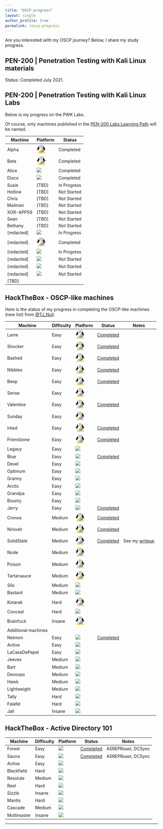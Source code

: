 ```yaml
---
title: "OSCP progress"
layout: single
author_profile: true
permalink: /oscp-progress
---
```


Are you interested with my OSCP journey? Below, I share my study progress.

## PEN-200 | Penetration Testing with Kali Linux materials

Status: Completed July 2021.

## PEN-200 | Penetration Testing with Kali Linux Labs

Below is my progress on the PWK Labs.

Of course, only machines published in the [PEN-200 Labs Learning Path](https://help.offensive-security.com/hc/en-us/articles/360050473812-PEN-200-Labs-Learning-Path) will be named.

|Machine|Platform|Status|
|---|---|---|
|Alpha|![](assets/images/tux.png)|Completed|
|Beta|![](assets/images/tux.png)|Completed|
|Alice|![](assets/images/windows.ico)|Completed|
|Disco|![](assets/images/windows.ico)|Completed|
|Susie|[TBD]|In Progress|
|Hotline|[TBD]|Not Started|
|Chris|[TBD]|Not Started|
|Mailman|[TBD]|Not Started|
|XOR-APP59|[TBD]|Not Started|
|Sean|[TBD]|Not Started|
|Bethany|[TBD]|Not Started|
|[redacted]|![](assets/images/windows.ico)|In Progress|
|[redacted]|![](assets/images/tux.png)|Completed|
|[redacted]|![](assets/images/windows.ico)|In Progress|
|[redacted]|![](assets/images/windows.ico)|Not Started|
|[redacted]|![](assets/images/windows.ico)|Not Started|
|[redacted]|![](assets/images/windows.ico)|Not Started|
|[TBD]|

## HackTheBox - OSCP-like machines

Here is the status of my progress in completing the OSCP-like machines (new list) from [@TJ_Null](https://twitter.com/tj_null/status/1162419643283333120).

|Machine|Difficulty|Platform|Status|Notes|
|---|---|---|---|---|
|Lame|Easy|![](assets/images/tux.png)|[Completed](https://www.hackthebox.eu/achievement/machine/429896/1)||
|Shocker|Easy|![](assets/images/tux.png)|[Completed](https://www.hackthebox.eu/achievement/machine/429896/108)||
|Bashed|Easy|![](assets/images/tux.png)|[Completed](https://www.hackthebox.eu/achievement/machine/429896/118)||
|Nibbles|Easy|![](assets/images/tux.png)|[Completed](https://www.hackthebox.eu/achievement/machine/429896/121)||
|Beep|Easy|![](assets/images/tux.png)|[Completed](https://www.hackthebox.eu/achievement/machine/429896/5)||
|Sense|Easy|![](assets/images/tux.png)|||
|Valentine|Easy|![](assets/images/tux.png)|[Completed](https://www.hackthebox.eu/achievement/machine/429896/127)||
|Sunday|Easy|![](assets/images/tux.png)|||
|Irked|Easy|![](assets/images/tux.png)|[Completed](https://www.hackthebox.eu/achievement/machine/429896/163)||
|Friendzone|Easy|![](assets/images/tux.png)|[Completed](https://www.hackthebox.eu/achievement/machine/429896/173)||
|Legacy|Easy|![](assets/images/windows.ico)|||
|Blue|Easy|![](assets/images/windows.ico)|[Completed](https://www.hackthebox.eu/achievement/machine/429896/51)||
|Devel|Easy|![](assets/images/windows.ico)|||
|Optimum|Easy|![](assets/images/windows.ico)|||
|Granny|Easy|![](assets/images/windows.ico)|||
|Arctic|Easy|![](assets/images/windows.ico)|||
|Grandpa|Easy|![](assets/images/windows.ico)|||
|Bounty|Easy|![](assets/images/windows.ico)|||
|Jerry|Easy|![](assets/images/windows.ico)|[Completed](https://www.hackthebox.eu/achievement/machine/429896/144)||
|Cronos|Medium|![](assets/images/tux.png)|[Completed](https://www.hackthebox.eu/achievement/machine/429896/11)||
|Niniveh|Medium|![](assets/images/tux.png)|[Completed](https://www.hackthebox.eu/achievement/machine/429896/54)||
|SolidState|Medium|![](assets/images/tux.png)|[Completed](https://www.hackthebox.eu/achievement/machine/429896/85)|See my [writeup](https://www.pidnull.io/2021/09/04/HackTheBox_SolidState(Medium).html)|
|Node|Medium|![](assets/images/tux.png)|||
|Poison|Medium|![](assets/images/tux.png)|||
|Tartarsauce|Medium|![](assets/images/tux.png)|||
|Silo|Medium|![](assets/images/windows.ico)|||
|Bastard|Medium|![](assets/images/windows.ico)|||
|Kotarak|Hard|![](assets/images/tux.png)|||
|Conceal|Hard|![](assets/images/windows.ico)|||
|Brainfuck|Insane|![](assets/images/tux.png)|||
|Additional machines|
|Netmon|Easy|![](assets/images/windows.ico)|[Completed](https://www.hackthebox.eu/achievement/machine/429896/177)||
|Active|Easy|![](assets/images/windows.ico)|||
|LaCasaDePapel|Easy|![](assets/images/windows.ico)|||
|Jeeves|Medium|![](assets/images/windows.ico)|||
|Bart|Medium|![](assets/images/windows.ico)|||
|Devoops|Medium|![](assets/images/windows.ico)|||
|Hawk|Medium|![](assets/images/windows.ico)|||
|Lightweight|Medium|![](assets/images/windows.ico)|||
|Tally|Hard|![](assets/images/windows.ico)|||
|Falafel|Hard|![](assets/images/windows.ico)|||
|Jail|Insane|![](assets/images/windows.ico)|||


## HackTheBox - Active Directory 101

|Machine|Difficulty|Platform|Status|Notes|
|---|---|---|---|---|
|Forest|Easy|![](assets/images/windows.ico)|[Completed](https://www.hackthebox.eu/achievement/machine/429896/212)|ASREPRoast, DCSync|
|Sauna|Easy|![](assets/images/windows.ico)|[Completed](https://www.hackthebox.eu/achievement/machine/429896/229)|ASREPRoast, DCSync|
|Active|Easy|![](assets/images/windows.ico)|||
|Blackfield|Hard|![](assets/images/windows.ico)|||
|Resolute|Medium|![](assets/images/windows.ico)|||
|Reel|Hard|![](assets/images/windows.ico)|||
|Sizzle|Insane|![](assets/images/windows.ico)|||
|Mantis|Hard|![](assets/images/windows.ico)|||
|Cascade|Medium|![](assets/images/windows.ico)|||
|Multimaster|Insane|![](assets/images/windows.ico)|||

___
